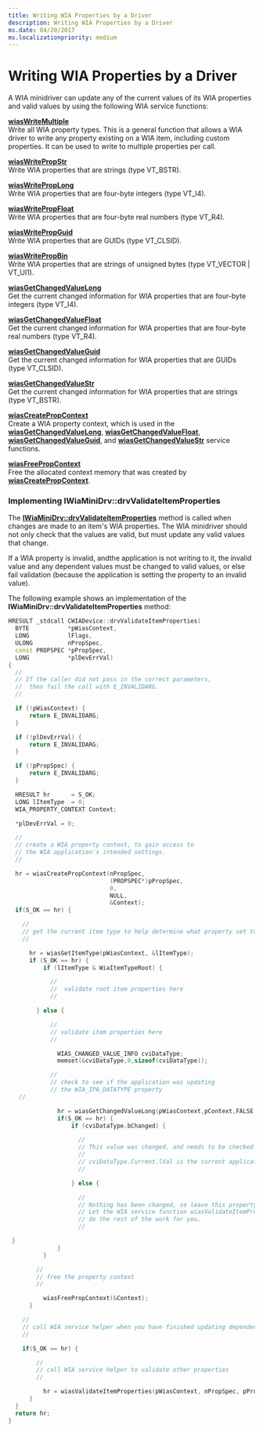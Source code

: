 ```yaml
---
title: Writing WIA Properties by a Driver
description: Writing WIA Properties by a Driver
ms.date: 04/20/2017
ms.localizationpriority: medium
---
```


# Writing WIA Properties by a Driver





A WIA minidriver can update any of the current values of its WIA properties and valid values by using the following WIA service functions:

<a href="" id="wiaswritemultiple"></a>[**wiasWriteMultiple**](/windows-hardware/drivers/ddi/wiamdef/nf-wiamdef-wiaswritemultiple)  
Write all WIA property types. This is a general function that allows a WIA driver to write any property existing on a WIA item, including custom properties. It can be used to write to multiple properties per call.

<a href="" id="wiaswritepropstr"></a>[**wiasWritePropStr**](/windows-hardware/drivers/ddi/wiamdef/nf-wiamdef-wiaswritepropstr)  
Write WIA properties that are strings (type VT\_BSTR).

<a href="" id="wiaswriteproplong"></a>[**wiasWritePropLong**](/windows-hardware/drivers/ddi/wiamdef/nf-wiamdef-wiaswriteproplong)  
Write WIA properties that are four-byte integers (type VT\_I4).

<a href="" id="wiaswritepropfloat"></a>[**wiasWritePropFloat**](/windows-hardware/drivers/ddi/wiamdef/nf-wiamdef-wiaswritepropfloat)  
Write WIA properties that are four-byte real numbers (type VT\_R4).

<a href="" id="wiaswritepropguid"></a>[**wiasWritePropGuid**](/windows-hardware/drivers/ddi/wiamdef/nf-wiamdef-wiaswritepropguid)  
Write WIA properties that are GUIDs (type VT\_CLSID).

<a href="" id="wiaswritepropbin"></a>[**wiasWritePropBin**](/windows-hardware/drivers/ddi/wiamdef/nf-wiamdef-wiaswritepropbin)  
Write WIA properties that are strings of unsigned bytes (type VT\_VECTOR | VT\_UI1).

<a href="" id="wiasgetchangedvaluelong"></a>[**wiasGetChangedValueLong**](/windows-hardware/drivers/ddi/wiamdef/nf-wiamdef-wiasgetchangedvaluelong)  
Get the current changed information for WIA properties that are four-byte integers (type VT\_I4).

<a href="" id="wiasgetchangedvaluefloat"></a>[**wiasGetChangedValueFloat**](/windows-hardware/drivers/ddi/wiamdef/nf-wiamdef-wiasgetchangedvaluefloat)  
Get the current changed information for WIA properties that are four-byte real numbers (type VT\_R4).

<a href="" id="wiasgetchangedvalueguid"></a>[**wiasGetChangedValueGuid**](/windows-hardware/drivers/ddi/wiamdef/nf-wiamdef-wiasgetchangedvalueguid)  
Get the current changed information for WIA properties that are GUIDs (type VT\_CLSID).

<a href="" id="wiasgetchangedvaluestr"></a>[**wiasGetChangedValueStr**](/windows-hardware/drivers/ddi/wiamdef/nf-wiamdef-wiasgetchangedvaluestr)  
Get the current changed information for WIA properties that are strings (type VT\_BSTR).

<a href="" id="wiascreatepropcontext"></a>[**wiasCreatePropContext**](/windows-hardware/drivers/ddi/wiamdef/nf-wiamdef-wiascreatepropcontext)  
Create a WIA property context, which is used in the [**wiasGetChangedValueLong**](/windows-hardware/drivers/ddi/wiamdef/nf-wiamdef-wiasgetchangedvaluelong), [**wiasGetChangedValueFloat**](/windows-hardware/drivers/ddi/wiamdef/nf-wiamdef-wiasgetchangedvaluefloat), [**wiasGetChangedValueGuid**](/windows-hardware/drivers/ddi/wiamdef/nf-wiamdef-wiasgetchangedvalueguid), and [**wiasGetChangedValueStr**](/windows-hardware/drivers/ddi/wiamdef/nf-wiamdef-wiasgetchangedvaluestr) service functions.

<a href="" id="wiasfreepropcontext"></a>[**wiasFreePropContext**](/windows-hardware/drivers/ddi/wiamdef/nf-wiamdef-wiasfreepropcontext)  
Free the allocated context memory that was created by [**wiasCreatePropContext**](/windows-hardware/drivers/ddi/wiamdef/nf-wiamdef-wiascreatepropcontext).

### <a href="" id="implementing-iwiaminidrv-drvvalidateitemproperties"></a>Implementing IWiaMiniDrv::drvValidateItemProperties

The [**IWiaMiniDrv::drvValidateItemProperties**](/windows-hardware/drivers/ddi/wiamindr_lh/nf-wiamindr_lh-iwiaminidrv-drvvalidateitemproperties) method is called when changes are made to an item's WIA properties. The WIA minidriver should not only check that the values are valid, but must update any valid values that change.

If a WIA property is invalid, andthe application is not writing to it, the invalid value and any dependent values must be changed to valid values, or else fail validation (because the application is setting the property to an invalid value).

The following example shows an implementation of the **IWiaMiniDrv::drvValidateItemProperties** method:

```cpp
HRESULT _stdcall CWIADevice::drvValidateItemProperties(
  BYTE           *pWiasContext,
  LONG           lFlags,
  ULONG          nPropSpec,
  const PROPSPEC *pPropSpec,
  LONG           *plDevErrVal)
{
  //
  // If the caller did not pass in the correct parameters,
  //  then fail the call with E_INVALIDARG.
  //

  if (!pWiasContext) {
      return E_INVALIDARG;
  }

  if (!plDevErrVal) {
      return E_INVALIDARG;
  }

  if (!pPropSpec) {
      return E_INVALIDARG;
  }

  HRESULT hr      = S_OK;
  LONG lItemType  = 0;
  WIA_PROPERTY_CONTEXT Context;

  *plDevErrVal = 0;

  //
  // create a WIA property context, to gain access to
  // the WIA application's intended settings.
  //

  hr = wiasCreatePropContext(nPropSpec,
                             (PROPSPEC*)pPropSpec,
                             0,
                             NULL,
                             &Context);
  if(S_OK == hr) {

    //
    // get the current item type to help determine what property set to validate
    //

      hr = wiasGetItemType(pWiasContext, &lItemType);
      if (S_OK == hr) {
          if (lItemType & WiaItemTypeRoot) {

            //
            //  validate root item properties here
            //

        } else {

            //
            // validate item properties here
            //

              WIAS_CHANGED_VALUE_INFO cviDataType;
              memset(&cviDataType,0,sizeof(cviDataType));

            //
            // check to see if the application was updating
            // the WIA_IPA_DATATYPE property
   //

              hr = wiasGetChangedValueLong(pWiasContext,pContext,FALSE,WIA_IPA_DATATYPE,&cviDataType);
              if(S_OK == hr) {
                  if (cviDataType.bChanged) {

                    //
                    // This value was changed, and needs to be checked
                    //
                    // cviDataType.Current.lVal is the current application setting.
                    //

                  } else {

                    //
                    // Nothing has been changed, so leave this property alone.
                    // Let the WIA service function wiasValidateItemProperties
                    // do the rest of the work for you.
                    //

 }
              }
          }

        //
        // free the property context
        //

          wiasFreePropContext(&Context);
      }

    //
    // call WIA service helper when you have finished updating dependent values
    //

    if(S_OK == hr) {

        //
        // call WIA service helper to validate other properties
        //

          hr = wiasValidateItemProperties(pWiasContext, nPropSpec, pPropSpec);
      }
  }
  return hr;
}
```

 

